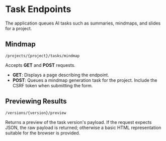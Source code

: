 # Task Endpoints

The application queues AI tasks such as summaries, mindmaps, and slides for a project.

## Mindmap

`/projects/{project}/tasks/mindmap`

Accepts **GET** and **POST** requests.

- **GET**: Displays a page describing the endpoint.
- **POST**: Queues a mindmap generation task for the project. Include the CSRF token when submitting the form.

## Previewing Results

`/versions/{version}/preview`

Returns a preview of the task version's payload. If the request expects JSON, the raw payload is returned;
otherwise a basic HTML representation suitable for the browser is provided.
